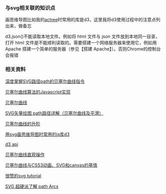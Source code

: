 ### 与svg相关联的知识点

画思维导图比如我的[actree](https://github.com/shirlyLoveU/actree)时常用的库是d3，这里我将d3使用过程中的注意点列出来，做备忘

d3.json()不能读取本地文件。例如将 html 文件与 json 文件放到本地同一目录，打开 html 文件是不能顺利读取的。需要搭建一个网络服务器来使用它，例如用 Apache 搭建一个简单的服务器（参见【搭建 Apache】）。否则Chrome的控制台会报错

### 相关资料

[深度掌握SVG路径path的贝塞尔曲线指令](http://www.zhangxinxu.com/wordpress/2014/06/deep-understand-svg-path-bezier-curves-command/)

[贝塞尔曲线算法的Javascript实现](http://blog.csdn.net/cuixiping/article/details/6872095)

[贝塞尔曲线](http://www.cnblogs.com/random/archive/2011/05/27/2060301.html)

[SVG矢量绘图 path路径详解（贝塞尔曲线及平滑）](http://xbingoz.com/194.html)

[贝塞尔曲线的升阶](http://hczhcz.github.io/2014/07/16/bezier-curves-degree-elevation.html)

[用svg画思维导图时常用的js库d3](http://d3js.org/)

[d3 api](https://github.com/mbostock/d3/wiki/Api-%E5%8F%82%E8%80%83)

[贝塞尔曲线直观操作](http://dayu.pw/svgcontrol/)

[贝塞尔曲线与CSS3动画、SVG和canvas的基情](http://www.zhangxinxu.com/wordpress/2013/08/%E8%B4%9D%E5%A1%9E%E5%B0%94%E6%9B%B2%E7%BA%BF-cubic-bezier-css3%E5%8A%A8%E7%94%BB-svg-canvas/)

[很赞的svg tutorial](http://tutorials.jenkov.com/svg/scripting.html)

[SVG 超硬派了解 path Arcs](http://wcc723.github.io/d3js/2014/10/03/Ironman-30-days-04/)




